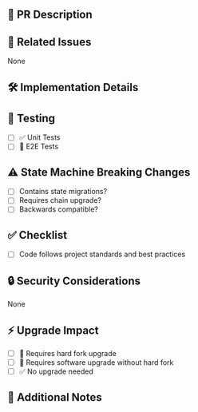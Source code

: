 ## 📝 PR Description
<!-- Please provide a detailed description of your changes -->

## 🔗 Related Issues
<!-- List any related issues, e.g. #123 -->
None

## 🛠️ Implementation Details
<!-- Describe implementation details, especially for complex changes -->

## 🧪 Testing
<!-- Describe how these changes were tested -->
- [ ] ✅ Unit Tests
- [ ] 🔄 E2E Tests

## ⚠️ State Machine Breaking Changes
<!-- If there are state machine changes, please explain -->
- [ ] Contains state migrations?
- [ ] Requires chain upgrade?
- [ ] Backwards compatible?

## ✅ Checklist

- [ ] Code follows project standards and best practices

## 🔒 Security Considerations
<!-- Describe any security-related considerations -->
None

## ⚡ Upgrade Impact
<!-- Describe impact on chain upgrades -->
- [ ] 🔨 Requires hard fork upgrade
- [ ] 🔄 Requires software upgrade without hard fork
- [ ] ✅ No upgrade needed

## 📌 Additional Notes
<!-- Any additional information reviewers should know -->
